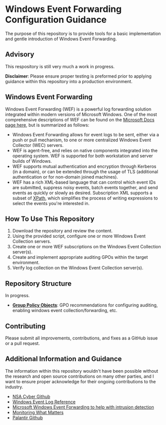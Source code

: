 # Windows Event Forwarding Configuration Guidance
The purpose of this repository is to provide tools for a basic implementation and gentle introduction of Windows Event Forwarding.

## Advisory

This respository is still very much a work in progress.

**Disclaimer**: Please ensure proper testing is preformed prior to applying guidance within this repository into a production environment.

## Windows Event Forwarding

Windows Event Forwarding (WEF) is a powerful log forwarding solution integrated within modern versions of Microsoft Windows. One of the most comprehensive descriptions of WEF can be found on the [Microsoft Docs page here](https://docs.microsoft.com/en-us/windows/threat-protection/use-windows-event-forwarding-to-assist-in-instrusion-detection), but is summarized as follows:

* Windows Event Forwarding allows for event logs to be sent, either via a push or pull mechanism, to one or more centralized Windows Event Collector (WEC) servers.
* WEF is agent-free, and relies on native components integrated into the operating system. WEF is supported for both workstation and server builds of Windows.
* WEF supports mutual authentication and encryption through Kerberos (in a domain), or can be extended through the usage of TLS (additional authentication or for non-domain joined machines).
* WEF has a rich XML-based language that can control which event IDs are submitted, suppress noisy events, batch events together, and send events as quickly or slowly as desired. Subscription XML supports a subset of [XPath](https://msdn.microsoft.com/en-us/library/windows/desktop/dd996910(v=vs.85).aspx#limitations), which simplifies the process of writing expressions to select the events you're interested in.

## How To Use This Repository

1. Download the repository and review the content.
2. Using the provided script, configure one or more Windows Event Collection servers.
3. Create one or more WEF subscriptions on the Windows Event Collection server(s).
4. Create and implement appropriate auditing GPOs within the target environment.
5. Verify log collection on the Windows Event Collection server(s).


## Repository Structure

In progress.
* [**Group Policy Objects**](./group-policy-objects/): GPO recommendations for configuring auditing, enabling windows event collection/forwarding, etc.

## Contributing

Please submit all improvements, contributions, and fixes as a GitHub issue or a pull request.

## Additional Information and Guidance

The information within this repository wouldn't have been possible without the research and open source contributions on many other parties, and I want to ensure proper acknowledge for their ongoing contributions to the industry.

* [NSA Cyber Github](https://github.com/nsacyber/Event-Forwarding-Guidance)
* [Windows Event Log Reference](https://docs.microsoft.com/en-us/windows/win32/wes/windows-event-log-reference?redirectedfrom=MSDN)
* [Microsoft Windows Event Forwarding to help with intrusion detection](https://docs.microsoft.com/en-us/windows/threat-protection/use-windows-event-forwarding-to-assist-in-instrusion-detection)
* [Monitoring What Matters](https://blogs.technet.microsoft.com/jepayne/2015/11/23/monitoring-what-matters-windows-event-forwarding-for-everyone-even-if-you-already-have-a-siem/)
* [Palantir Github](https://github.com/palantir/windows-event-forwarding)
